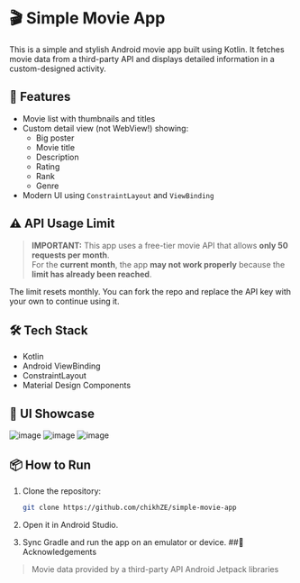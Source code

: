 # 🎬 Simple Movie App

This is a simple and stylish Android movie app built using Kotlin. It fetches movie data from a third-party API and displays detailed information in a custom-designed activity.

## 🚀 Features

- Movie list with thumbnails and titles
- Custom detail view (not WebView!) showing:
  - Big poster
  - Movie title
  - Description
  - Rating
  - Rank
  - Genre
- Modern UI using `ConstraintLayout` and `ViewBinding`

## ⚠️ API Usage Limit

> **IMPORTANT:** This app uses a free-tier movie API that allows **only 50 requests per month**.  
> For the **current month**, the app **may not work properly** because the **limit has already been reached**.

The limit resets monthly. You can fork the repo and replace the API key with your own to continue using it.

## 🛠 Tech Stack

- Kotlin
- Android ViewBinding
- ConstraintLayout
- Material Design Components

## 📸 UI Showcase

![image](https://github.com/user-attachments/assets/0c810753-b61b-452a-9b91-ef2806fef580)
![image](https://github.com/user-attachments/assets/61fc03b5-4f6f-4e9f-a738-109690154ecc)
![image](https://github.com/user-attachments/assets/42142270-bfe7-423e-8da5-ccd0b9cca924)


## 📦 How to Run

1. Clone the repository:

   ```bash
   git clone https://github.com/chikhZE/simple-movie-app
2. Open it in Android Studio.

3. Sync Gradle and run the app on an emulator or device.
##🙏 Acknowledgements
>Movie data provided by a third-party API
>Android Jetpack libraries
